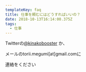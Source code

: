 ```yaml
---
templateKey: faq
title: 仕事を頼むにはどうすればいいの？
date: 2018-10-13T16:14:00.375Z
tags:
  - 仕事
---
```

Twitterの[@kinakobooster](https://twitter.com/kinakobooster) か、

メールのtorii.megumi\[at]gmail.comに

連絡をください
